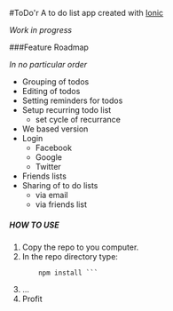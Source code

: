 #ToDo'r
A to do list app created with [Ionic](http://www.ionicframework.com)

*Work in progress*

###Feature Roadmap

*In no particular order*

* Grouping of todos
* Editing of todos
* Setting reminders for todos
* Setup recurring todo list
	- set cycle of recurrance
* We based version
* Login
	- Facebook
	- Google
	- Twitter
* Friends lists	
* Sharing of to do lists
	- via email
	- via friends list 

	
	
##### HOW TO USE
1. Copy the repo to you computer.
2. In the repo directory type: 
	```
		npm install ```
3. ...
4. Profit
